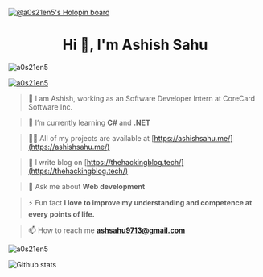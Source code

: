 [![@a0s21en5's Holopin board](https://holopin.io/api/user/board?user=a0s21en5)](https://holopin.io/@a0s21en5)

<h1 align="center">Hi 👋, I'm Ashish Sahu</h1>

<p align="left"> <img src="https://komarev.com/ghpvc/?username=a0s21en5&label=Profile%20views&color=0e75b6&style=flat" alt="a0s21en5" /> </p>

<p align="left"> <a href="https://github.com/ryo-ma/github-profile-trophy"><img src="https://github-profile-trophy.vercel.app/?username=a0s21en5" alt="a0s21en5" /></a> </p>

> 👀 I am Ashish, working as an Software Developer Intern at CoreCard Software Inc.

> 🌱 I’m currently learning **C#** and **.NET**

> 👨‍💻 All of my projects are available at [https://ashishsahu.me/](https://ashishsahu.me/)

> 📝 I write blog on [https://thehackingblog.tech/](https://thehackingblog.tech/)

> 💬 Ask me about **Web development**

> ⚡ Fun fact **I love to improve my understanding and competence at every points of life.**

> 📫 How to reach me **ashsahu9713@gmail.com**

<p><img align="center" src="https://github-readme-streak-stats.herokuapp.com/?user=a0s21en5&" alt="a0s21en5" /></p>


![Github stats](https://github-readme-stats.vercel.app/api?username=a0s21en5)
